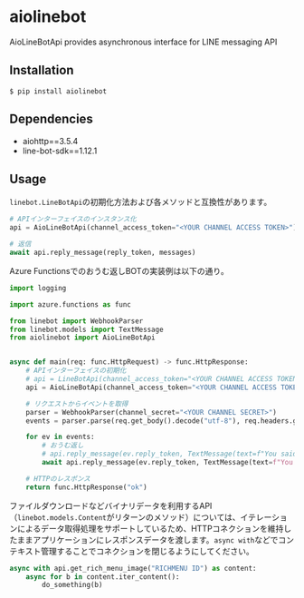 # aiolinebot

AioLineBotApi provides asynchronous interface for LINE messaging API

## Installation

```
$ pip install aiolinebot
```

## Dependencies

- aiohttp==3.5.4
- line-bot-sdk==1.12.1

## Usage

`linebot.LineBotApi`の初期化方法および各メソッドと互換性があります。

```python
# APIインターフェイスのインスタンス化
api = AioLineBotApi(channel_access_token="<YOUR CHANNEL ACCESS TOKEN>")

# 返信
await api.reply_message(reply_token, messages)
```

Azure Functionsでのおうむ返しBOTの実装例は以下の通り。

```python
import logging

import azure.functions as func

from linebot import WebhookParser
from linebot.models import TextMessage
from aiolinebot import AioLineBotApi


async def main(req: func.HttpRequest) -> func.HttpResponse:
    # APIインターフェイスの初期化
    # api = LineBotApi(channel_access_token="<YOUR CHANNEL ACCESS TOKEN>")      # <-- 同期APIを利用した場合
    api = AioLineBotApi(channel_access_token="<YOUR CHANNEL ACCESS TOKEN>")

    # リクエストからイベントを取得
    parser = WebhookParser(channel_secret="<YOUR CHANNEL SECRET>")
    events = parser.parse(req.get_body().decode("utf-8"), req.headers.get("X-Line-Signature", ""))

    for ev in events:
        # おうむ返し
        # api.reply_message(ev.reply_token, TextMessage(text=f"You said: {ev.message.text}"))      # <-- 同期APIを利用した場合
        await api.reply_message(ev.reply_token, TextMessage(text=f"You said: {ev.message.text}"))

    # HTTPのレスポンス
    return func.HttpResponse("ok")
```

ファイルダウンロードなどバイナリデータを利用するAPI（`linebot.models.Content`がリターンのメソッド）については、イテレーションによるデータ取得処理をサポートしているため、HTTPコネクションを維持したままアプリケーションにレスポンスデータを渡します。`async with`などでコンテキスト管理することでコネクションを閉じるようにしてください。

```python
async with api.get_rich_menu_image("RICHMENU ID") as content:
    async for b in content.iter_content():
        do_something(b)
```
